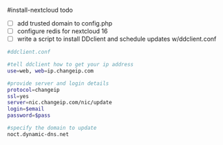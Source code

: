 #install-nextcloud todo

- [ ] add trusted domain to config.php
- [ ] configure redis for nextcloud 16
- [ ] write a script to install DDclient and schedule updates w/ddclient.conf

```bash
#ddclient.conf

#tell ddclient how to get your ip address
use=web, web=ip.changeip.com

#provide server and login details
protocol=changeip
ssl=yes
server=nic.changeip.com/nic/update
login=$email
password=$pass

#specify the domain to update
noct.dynamic-dns.net
```
